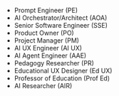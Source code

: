 *   Prompt Engineer (PE)
*   AI Orchestrator/Architect (AOA)
*   Senior Software Engineer (SSE)
*   Product Owner (PO)
*   Project Manager (PM)
*   AI UX Engineer (AI UX)
*   AI Agent Engineer (AAE)
*   Pedagogy Researcher (PR)
*   Educational UX Designer (Ed UX)
*   Professor of Education (Prof Ed)
*   AI Researcher (AIR) 